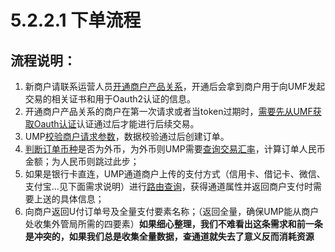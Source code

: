 # 5.2.2.1	下单流程

## 流程说明：

1. 新商户请联系运营人员[开通商户产品关系](CreateMerProduct.md "c:run")，开通后会拿到商户用于向UMF发起交易的相关证书和用于Oauth2认证的信息。
1. 开通商户产品关系的商户在第一次请求或者当token过期时，[需要先从UMF获取Oauth认证](OauthAuthorize.md "c:run")认证通过后才能进行后续交易。
1. UMP[校验商户请求参数](ValidOrderParameters.md "c:run")，数据校验通过后创建订单。
1. [判断订单币种](CheckCurrency.md "c:run")是否为外币，为外币则UMP需要[查询交易汇率](CalculateRate.md "c:run")，计算订单人民币金额；为人民币则跳过此步；
1.	如果是银行卡直连，UMP通道商户上传的支付方式（信用卡、借记卡、微信、支付宝...见下面需求说明）进行[路由查询]()，获得通道属性并返回商户支付时需要上送的具体信息；
1.	向商户返回U付订单号及全量支付要素名称；（返回全量，确保UMP能从商户处收集外管局所需的四要素）**如果细心整理，我们不难看出这条需求和前一条是冲突的，如果我们总是收集全量数据，查通道就失去了意义反而消耗资源** 


